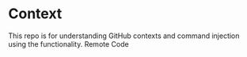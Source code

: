 # Context

This repo is for understanding GitHub contexts and command injection using the functionality.
Remote Code 
